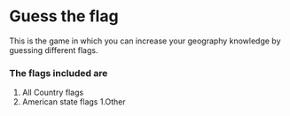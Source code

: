 # Guess the flag
This is the game in which you can increase your geography knowledge by guessing different flags.

### The flags included are
1. All Country flags
1. American state flags
1.Other
